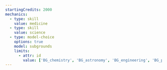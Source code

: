 ```yaml
---
startingCredits: 2000
mechanics:
  - type: skill
    value: medicine
  - type: skill
    value: science
  - type: model-choice
    options: true
    model: subgrounds
    limits:
      - attr: id
        value: ['BG_chemistry', 'BG_astronomy', 'BG_engineering', 'BG_physics', 'BG_computer-science', 'BG_biology', 'BG_philosophy', 'BG_general-studies']
---
```

